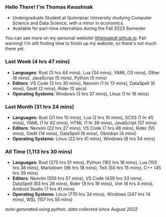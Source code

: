 
### Hello There! I'm Thomas Kwashnak

- Undergraduate Student at Quinnipiac University studying Computer Science and Data Science, with a minor in economics.
- Available for part-time internships during the Fall 2023 Semester

You can see more on my personal website! [littletealeaf.github.io](https://littletealeaf.github.io). Fair warning! I'm still finding time to finish up my website, so there's not much there yet.

### Last Week (4 hrs 47 mins)
- **Languages**: Rust (3 hrs 44 mins), Lua (34 mins), YAML (13 mins), Other (6 mins), JavaScript (5 mins), Python (5 mins)
- **Editors**: VS Code (3 hrs 30 mins), Neovim (1 hr 13 mins), DataSpell (6 mins), Gedit (2 mins), Rider (0 secs)
- **Operating Systems**: Windows (3 hrs 37 mins), Linux (1 hr 16 mins)
    
### Last Month (31 hrs 24 mins)
- **Languages**: Rust (21 hrs 10 mins), Lua (2 hrs 10 mins), SCSS (1 hr 45 mins), YAML (1 hr 42 mins), HTML (1 hr 39 mins), JavaScript (57 mins)
- **Editors**: Neovim (22 hrs 27 mins), VS Code (7 hrs 48 mins), Rider (55 mins), Gedit (14 mins), DataSpell (6 mins), Obsidian (4 mins)
- **Operating Systems**: Linux (22 hrs 41 mins), Windows (8 hrs 54 mins)
    
### All Time (1,113 hrs 30 mins)
- **Languages**: Rust (275 hrs 51 mins), Python (182 hrs 18 mins), Lua (105 hrs 38 mins), Markdown (96 hrs 18 mins), TeX (50 hrs 15 mins), C++ (45 hrs 39 mins)
- **Editors**: Neovim (559 hrs 57 mins), VS Code (439 hrs 33 mins), DataSpell (83 hrs 26 mins), Rider (9 hrs 19 mins), Vim (8 hrs 4 mins), Android Studio (7 hrs 41 mins)
- **Operating Systems**: Linux (770 hrs 34 mins), Windows (247 hrs 14 mins), WSL (107 hrs 55 mins)
    

*auto-generated using python. data collected since August 2022*
